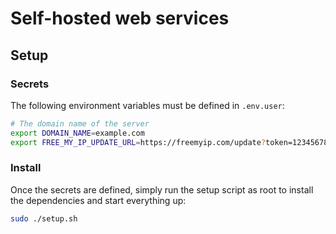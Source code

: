 # Self-hosted web services

## Setup

### Secrets
The following environment variables must be defined in `.env.user`:
```bash
# The domain name of the server
export DOMAIN_NAME=example.com
export FREE_MY_IP_UPDATE_URL=https://freemyip.com/update?token=1234567890&domain=example.com
```

### Install
Once the secrets are defined, simply run the setup script as root to install the dependencies
and start everything up:
```bash
sudo ./setup.sh
```
